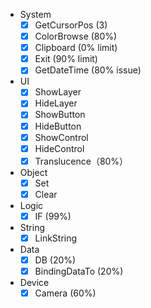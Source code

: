 - System
  - [x] GetCursorPos (3)
  - [x] ColorBrowse (80%)
  - [x] Clipboard (0% limit)
  - [x] Exit (90% limit)
  - [x] GetDateTime (80% issue)
- UI
  - [x] ShowLayer
  - [x] HideLayer
  - [x] ShowButton
  - [x] HideButton
  - [x] ShowControl
  - [x] HideControl
  - [x] Translucence（80%）
- Object
  - [x] Set
  - [x] Clear
- Logic
  - [x] IF (99%)
- String
  - [x] LinkString
- Data
  - [x] DB (20%)
  - [x] BindingDataTo (20%)
- Device
  - [x] Camera (60%)
